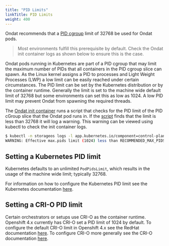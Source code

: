 ```yaml
---
title: "PID Limits"
linkTitle: PID Limits
weight: 400
---
```


Ondat recommends that a [PID
cgroup](https://www.kernel.org/doc/html/latest/admin-guide/cgroup-v2.html#pid)
limit of 32768 be used for Ondat pods.

> Most environments fulfill this prerequisite by default. Check the
> Ondat init container logs as shown below to ensure this is the case.

Ondat pods running in Kubernetes are part of a PID cgroup that may limit
the maximum number of PIDs that all containers in the PID cgroup slice can
spawn. As the Linux kernel assigns a PID to processes and Light Weight
Processes (LWP) a low limit can be easily reached under certain circumstances.
The PID limit can be set by the Kubernetes distribution or by the container
runtime. Generally the limit is set to the machine wide default limit of 32768
but some environments can set this as low as 1024. A low PID limit may prevent
Ondat from spawning the required threads.

The [Ondat init container](https://github.com/storageos/init) runs a script
that checks for the PID limit of the PID cGroup slice that the Ondat pod
runs in. If the
[script](https://github.com/storageos/init/blob/master/scripts/02-limits/limits.sh)
finds that the limit is less than 32768 it will log a warning. This warning can
be viewed using kubectl to check the init container logs.

```bash
$ kubectl -n storageos logs -l app.kubernetes.io/component=control-plane,app=storageos -c init
WARNING: Effective max.pids limit (1024) less than RECOMMENDED_MAX_PIDS_LIMIT (32768)
```

## Setting a Kubernetes PID limit

Kubernetes defaults to an unlimited `PodPidsLimit`, which results in the usage of
the machine wide limit; typically 32768.

For information on how to configure the Kubernetes PID limit see the Kubernetes
documentation
[here](https://kubernetes.io/docs/tasks/administer-cluster/kubelet-config-file/).

## Setting a CRI-O PID limit

Certain orchestrators or setups use CRI-O as the container runtime. Openshift
4.x currently has CRI-O set a PID limit of 1024 by default. To configure the
default CRI-O limit in Openshift 4.x see the RedHat documentation
[here](https://access.redhat.com/solutions/5305611). To configure CRI-O more
generally see the CRI-O documentation
[here](https://github.com/cri-o/cri-o/blob/master/docs/crio.conf.5.md).
